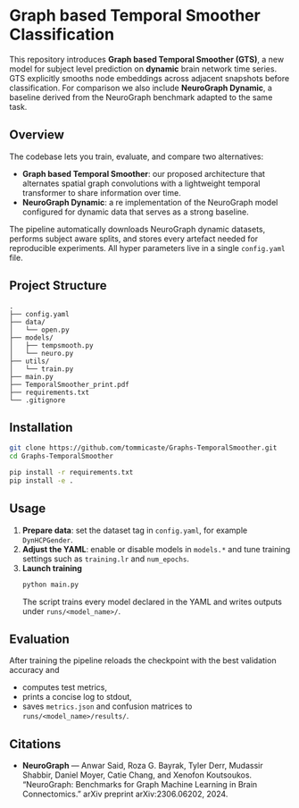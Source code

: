 # Graph based Temporal Smoother Classification

This repository introduces **Graph based Temporal Smoother (GTS)**, a new model for subject level prediction on **dynamic** brain network time series. GTS explicitly smooths node embeddings across adjacent snapshots before classification. For comparison we also include **NeuroGraph Dynamic**, a baseline derived from the NeuroGraph benchmark adapted to the same task.

## Overview

The codebase lets you train, evaluate, and compare two alternatives:

* **Graph based Temporal Smoother**: our proposed architecture that alternates spatial graph convolutions with a lightweight temporal transformer to share information over time.  
* **NeuroGraph Dynamic**: a re implementation of the NeuroGraph model configured for dynamic data that serves as a strong baseline.  

The pipeline automatically downloads NeuroGraph dynamic datasets, performs subject aware splits, and stores every artefact needed for reproducible experiments. All hyper parameters live in a single `config.yaml` file.

## Project Structure
```text
.
├── config.yaml
├── data/
│   └── open.py
├── models/
│   ├── tempsmooth.py
│   └── neuro.py
├── utils/
│   └── train.py
├── main.py
├── TemporalSmoother_print.pdf
├── requirements.txt
└── .gitignore
```

## Installation
```bash
git clone https://github.com/tommicaste/Graphs-TemporalSmoother.git
cd Graphs-TemporalSmoother

pip install -r requirements.txt
pip install -e .
```

## Usage

1. **Prepare data**: set the dataset tag in `config.yaml`, for example `DynHCPGender`.  
2. **Adjust the YAML**: enable or disable models in `models.*` and tune training settings such as `training.lr` and `num_epochs`.  
3. **Launch training**
   ```bash
   python main.py
   ```
   The script trains every model declared in the YAML and writes outputs under `runs/<model_name>/`.

## Evaluation

After training the pipeline reloads the checkpoint with the best validation accuracy and

* computes test metrics,  
* prints a concise log to stdout,  
* saves `metrics.json` and confusion matrices to `runs/<model_name>/results/`.

## Citations

* **NeuroGraph** — Anwar Said, Roza G. Bayrak, Tyler Derr, Mudassir Shabbir, Daniel Moyer, Catie Chang, and Xenofon Koutsoukos. “NeuroGraph: Benchmarks for Graph Machine Learning in Brain Connectomics.” arXiv preprint arXiv:2306.06202, 2024.  
